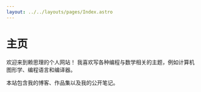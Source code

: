 ```yaml
---
layout: ../../layouts/pages/Index.astro
---
```


# 主页

欢迎来到赖思理的个人网站！ 我喜欢写各种编程与数学相关的主题，例如计算机图形学、编程语言和编译器。

本站包含我的博客、作品集以及我的公开笔记。
